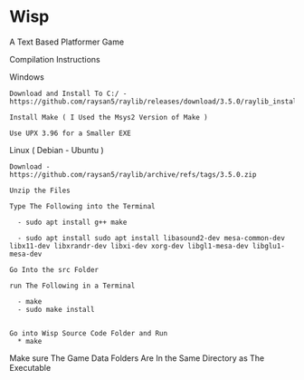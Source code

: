 # Wisp
A Text Based Platformer Game 


Compilation Instructions

  Windows
   
    Download and Install To C:/ - https://github.com/raysan5/raylib/releases/download/3.5.0/raylib_installer_v350.mingw.exe
    
    Install Make ( I Used the Msys2 Version of Make )
    
    Use UPX 3.96 for a Smaller EXE
   
  Linux ( Debian - Ubuntu )
  
    Download - https://github.com/raysan5/raylib/archive/refs/tags/3.5.0.zip
    
    Unzip the Files
    
    Type The Following into the Terminal
      
      - sudo apt install g++ make 
      
      - sudo apt install sudo apt install libasound2-dev mesa-common-dev libx11-dev libxrandr-dev libxi-dev xorg-dev libgl1-mesa-dev libglu1-mesa-dev
      
    Go Into the src Folder 
    
    run The Following in a Terminal 
    
      - make 
      - sudo make install 
      
    
    Go into Wisp Source Code Folder and Run 
      * make 
      
      
      
 Make sure The Game Data Folders Are In the Same Directory as The Executable

    
    
    
    
    
    
